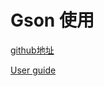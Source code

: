 # Gson 使用

[github地址](https://github.com/google/gson)

[User guide](https://github.com/google/gson/blob/master/UserGuide.md)

